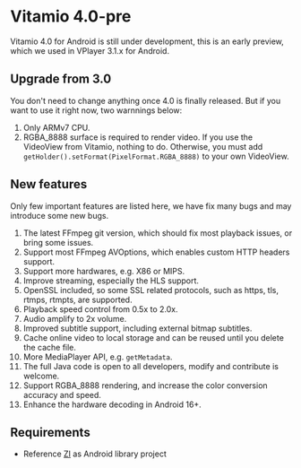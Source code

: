 Vitamio 4.0-pre
===============

Vitamio 4.0 for Android is still under development, this is an early preview, which we used in VPlayer 3.1.x for Android.


Upgrade from 3.0
----------------

You don't need to change anything once 4.0 is finally released. But if you want to use it right now, two warnnings below:

1. Only ARMv7 CPU.
2. RGBA\_8888 surface is required to render video. If you use the VideoView from Vitamio, nothing to do. Otherwise, you must add `getHolder().setFormat(PixelFormat.RGBA_8888)` to your own VideoView.


New features
------------

Only few important features are listed here, we have fix many bugs and may introduce some new bugs.

1. The latest FFmpeg git version, which should fix most playback issues, or bring some issues.
2. Support most FFmpeg AVOptions, which enables custom HTTP headers support.
3. Support more hardwares, e.g. X86 or MIPS.
4. Improve streaming, especially the HLS support.
5. OpenSSL included, so some SSL related protocols, such as https, tls, rtmps, rtmpts, are supported.
6. Playback speed control from 0.5x to 2.0x.
7. Audio amplify to 2x volume.
8. Improved subtitle support, including external bitmap subtitles.
9. Cache online video to local storage and can be reused until you delete the cache file.
10. More MediaPlayer API, e.g. `getMetadata`.
11. The full Java code is open to all developers, modify and contribute is welcome.
12. Support RGBA\_8888 rendering, and increase the color conversion accuracy and speed.
13. Enhance the hardware decoding in Android 16+.


Requirements
------------

* Reference [ZI](https://github.com/yixia/zi) as Android library project

